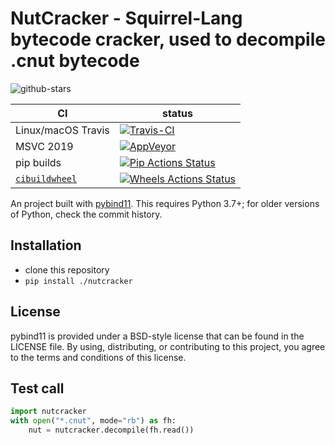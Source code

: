NutCracker - Squirrel-Lang bytecode cracker, used to decompile .cnut bytecode
==============

![github-stars][stars-badge]

|      CI              | status |
|----------------------|--------|
| Linux/macOS Travis   | [![Travis-CI][travis-badge]][travis-link] |
| MSVC 2019            | [![AppVeyor][appveyor-badge]][appveyor-link] |
| pip builds           | [![Pip Actions Status][actions-pip-badge]][actions-pip-link] |
| [`cibuildwheel`][]   | [![Wheels Actions Status][actions-wheels-badge]][actions-wheels-link] |

[stars-badge]:             https://img.shields.io/github/stars/shabbywu/NutCracker?style=social
[actions-pip-link]:        https://github.com/shabbywu/NutCracker/actions/workflows/pip.yml
[actions-pip-badge]:       https://github.com/shabbywu/NutCracker/workflows/Pip/badge.svg
[actions-wheels-link]:     https://github.com/shabbywu/NutCracker/actions/workflows/wheels.yml
[actions-wheels-badge]:    https://github.com/shabbywu/NutCracker/workflows/Wheels/badge.svg
[travis-link]:             https://travis-ci.org/shabbywu/NutCracker
[travis-badge]:            https://travis-ci.org/shabbywu/NutCracker.svg?branch=master&status=passed
[appveyor-link]:           https://ci.appveyor.com/project/shabbywu/NutCracker
[appveyor-badge]:          https://ci.appveyor.com/api/projects/status/f04io15t7o63916y

An project built with [pybind11](https://github.com/pybind/pybind11).
This requires Python 3.7+; for older versions of Python, check the commit
history.

Installation
------------

 - clone this repository
 - `pip install ./nutcracker`


License
-------

pybind11 is provided under a BSD-style license that can be found in the LICENSE
file. By using, distributing, or contributing to this project, you agree to the
terms and conditions of this license.

Test call
---------

```python
import nutcracker
with open("*.cnut", mode="rb") as fh:
    nut = nutcracker.decompile(fh.read())
```

[`cibuildwheel`]:          https://cibuildwheel.readthedocs.io
